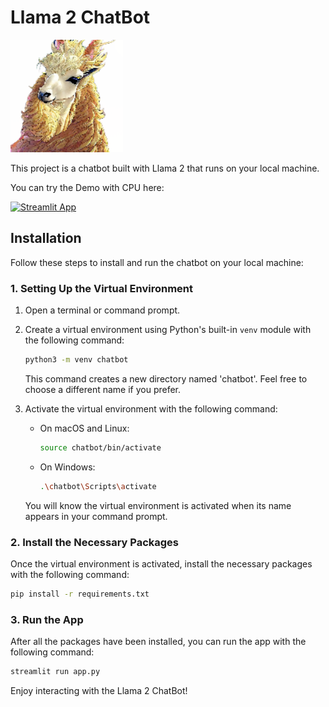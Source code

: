# Llama 2 ChatBot
<p align="left">
    <img width=180 src="logo/llama-144.png">
</p>
This project is a chatbot built with Llama 2 that runs on your local machine. 


You can try the Demo with CPU here:

[![Streamlit App](https://static.streamlit.io/badges/streamlit_badge_black_white.svg)](https://llama2chatbot.streamlit.app/)
## Installation

Follow these steps to install and run the chatbot on your local machine:

### 1. Setting Up the Virtual Environment

1. Open a terminal or command prompt.

2. Create a virtual environment using Python's built-in `venv` module with the following command:

    ```bash
    python3 -m venv chatbot
    ```
   
    This command creates a new directory named 'chatbot'. Feel free to choose a different name if you prefer.

3. Activate the virtual environment with the following command:

    - On macOS and Linux:

        ```bash
        source chatbot/bin/activate
        ```

    - On Windows:

        ```bash
        .\chatbot\Scripts\activate
        ```

    You will know the virtual environment is activated when its name appears in your command prompt.   

### 2. Install the Necessary Packages

Once the virtual environment is activated, install the necessary packages with the following command:

```bash
pip install -r requirements.txt
```

### 3. Run the App
After all the packages have been installed, you can run the app with the following command:

```bash
streamlit run app.py
```

Enjoy interacting with the Llama 2 ChatBot!

